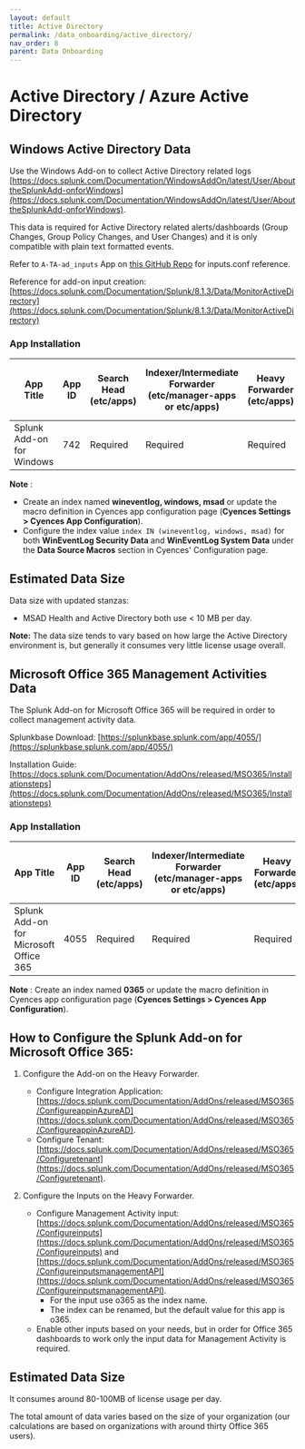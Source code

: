```yaml
---
layout: default
title: Active Directory
permalink: /data_onboarding/active_directory/
nav_order: 8
parent: Data Onboarding
---
```


# **Active Directory / Azure Active Directory**

## **Windows Active Directory Data** 

Use the Windows Add-on to collect Active Directory related logs [https://docs.splunk.com/Documentation/WindowsAddOn/latest/User/AbouttheSplunkAdd-onforWindows](https://docs.splunk.com/Documentation/WindowsAddOn/latest/User/AbouttheSplunkAdd-onforWindows).

This data is required for Active Directory related alerts/dashboards (Group Changes, Group Policy Changes, and User Changes) and it is only compatible with plain text formatted events. 

Refer to `A-TA-ad_inputs` App on [this GitHub Repo](https://github.com/CrossRealms/Cyences-Input-Apps) for inputs.conf reference.

Reference for add-on input creation:[https://docs.splunk.com/Documentation/Splunk/8.1.3/Data/MonitorActiveDirectory](https://docs.splunk.com/Documentation/Splunk/8.1.3/Data/MonitorActiveDirectory) 

### App Installation

| App Title | App ID |  Search Head (etc/apps) | Indexer/Intermediate Forwarder (etc/manager-apps or etc/apps) | Heavy Forwarder (etc/apps) | Server / UF / Deployment Server (etc/deployment-apps) | 
| --------- | ------ | ----------------------- | ------------------------------------------------------------- | -------------------------- | ----------------------------------------------------- |
| Splunk Add-on for Windows | 742 | Required | Required | Required | - |

**Note** : 
- Create an index named **wineventlog, windows, msad** or update the macro definition in Cyences app configuration page (**Cyences Settings > Cyences App Configuration**).
- Configure the index value `index IN (wineventlog, windows, msad)` for both **WinEventLog Security Data** and **WinEventLog System Data** under the **Data Source Macros** section in Cyences' Configuration page.


## Estimated Data Size
Data size with updated stanzas: 

* MSAD Health and Active Directory both use < 10 MB per day. 

**Note:** The data size tends to vary based on how large the Active Directory environment is, but generally it consumes very little license usage overall.

## **Microsoft Office 365 Management Activities Data**

The Splunk Add-on for Microsoft Office 365 will be required in order to collect management activity data. 

Splunkbase Download: 
[https://splunkbase.splunk.com/app/4055/](https://splunkbase.splunk.com/app/4055/) 

Installation Guide: 
[https://docs.splunk.com/Documentation/AddOns/released/MSO365/Installationsteps](https://docs.splunk.com/Documentation/AddOns/released/MSO365/Installationsteps) 

### App Installation

| App Title | App ID |  Search Head (etc/apps) | Indexer/Intermediate Forwarder (etc/manager-apps or etc/apps) | Heavy Forwarder (etc/apps) | Server / UF / Deployment Server (etc/deployment-apps) | 
| --------- | ------ | ----------------------- | ------------------------------------------------------------- | -------------------------- | ----------------------------------------------------- |
| Splunk Add-on for Microsoft Office 365 | 4055 | Required | Required | Required | - |

**Note** : Create an index named **0365** or update the macro definition in Cyences app configuration page (**Cyences Settings > Cyences App Configuration**).

## How to Configure the Splunk Add-on for Microsoft Office 365: 

1. Configure the Add-on on the Heavy Forwarder. 
    * Configure Integration Application: [https://docs.splunk.com/Documentation/AddOns/released/MSO365/ConfigureappinAzureAD](https://docs.splunk.com/Documentation/AddOns/released/MSO365/ConfigureappinAzureAD). 
    * Configure Tenant: [https://docs.splunk.com/Documentation/AddOns/released/MSO365/Configuretenant](https://docs.splunk.com/Documentation/AddOns/released/MSO365/Configuretenant). 

2. Configure the Inputs on the Heavy Forwarder. 
    * Configure Management Activity input: [https://docs.splunk.com/Documentation/AddOns/released/MSO365/Configureinputs](https://docs.splunk.com/Documentation/AddOns/released/MSO365/Configureinputs) and [https://docs.splunk.com/Documentation/AddOns/released/MSO365/ConfigureinputsmanagementAPI](https://docs.splunk.com/Documentation/AddOns/released/MSO365/ConfigureinputsmanagementAPI). 
        * For the input use o365 as the index name.  
        * The index can be renamed, but the default value for this app is o365. 
    * Enable other inputs based on your needs, but in order for Office 365 dashboards to work only the input data for Management Activity is required. 

## Estimated Data Size
It consumes around 80-100MB of license usage per day. 

The total amount of data varies based on the size of your organization (our calculations are based on organizations with around thirty Office 365 users).
